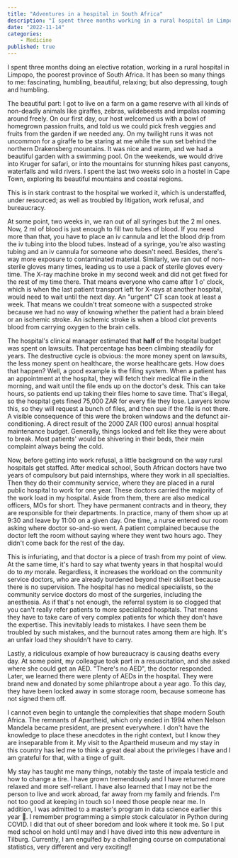 ```yaml
---
title: "Adventures in a hospital in South Africa"
description: "I spent three months working in a rural hospital in Limpopo, the poorest province of South Africa."
date: "2022-11-14"
categories:
    - Medicine
published: true
---
```


I spent three months doing an elective rotation, working in a rural hospital in Limpopo, the poorest province of South Africa. It has been so many things to me: fascinating, humbling, beautiful, relaxing; but also depressing, tough and humbling. 

The beautiful part: I got to live on a farm on a game reserve with all kinds of non-deadly animals like giraffes, zebras, wildebeests and impalas roaming around freely. On our first day, our host welcomed us with a bowl of homegrown passion fruits, and told us we could pick fresh veggies and fruits from the garden if we needed any. On my twilight runs it was not uncommon for a giraffe to be staring at me while the sun set behind the northern Drakensberg mountains. It was nice and warm, and we had a beautiful garden with a swimming pool. On the weekends, we would drive into Kruger for safari, or into the mountains for stunning hikes past canyons, waterfalls and wild rivers. I spent the last two weeks solo in a hostel in Cape Town, exploring its beautiful mountains and coastal regions. 

This is in stark contrast to the hospital we worked it, which is understaffed, under resourced; as well as troubled by litigation, work refusal, and bureaucracy. 

At some point, two weeks in, we ran out of all syringes but the 2 ml ones. Now, 2 ml of blood is just enough to fill two tubes of blood. If you need more than that, you have to place an iv cannula and let the blood drip from the iv tubing into the blood tubes. Instead of a syringe, you're also wasting tubing and an iv cannula for someone who doesn't need. Besides, there's way more exposure to contaminated material. Similarly, we ran out of non-sterile gloves many times, leading us to use a pack of sterile gloves every time. The X-ray machine broke in my second week and did not get fixed for the rest of my time there. That means everyone who came after 1 o' clock, which is when the last patient transport left for X-rays at another hospital, would need to wait until the next day. An "urgent" CT scan took at least a week. That means we couldn't treat someone with a suspected stroke because we had no way of knowing whether the patient had a brain bleed or an ischemic stroke. An ischemic stroke  is when a blood clot prevents blood from carrying oxygen to the brain cells. 

The hospital's clinical manager estimated that **half** of the hospital budget was spent on lawsuits. That percentage has been climbing steadily for years. The destructive cycle is obvious: the more money spent on lawsuits, the less money spent on healthcare,  the worse healthcare gets. How does that happen? Well, a good example is the filing system. When a patient has an appointment at the hospital, they will fetch their medical file in the morning, and  wait until the file ends up on the doctor's desk. This can take hours, so patients end up taking their files home to save time. That's illegal, so the hospital gets fined 75,000 ZAR for every file they lose. Lawyers know this, so they will request a bunch of files, and then sue if the file is not there. A visible consequence of this were the broken windows and the defunct air-conditioning.  A direct result of the 2000 ZAR (100 euros) annual hospital maintenance budget. Generally, things looked and felt like they were about to break. Most patients' would be shivering in their beds, their main complaint always being the cold. 

Now, before getting into work refusal, a little background on the way rural hospitals get staffed. After medical school, South African doctors have two years of compulsory but paid internships, where they work in all specialties. Then they do their community service, where they are placed in a rural public hospital to work for one year. These doctors carried the majority of the work load in my hospital. Aside from them, there are also medical officers, MOs for short. They have permanent contracts and in theory, they are responsible for their departments. In practice, many of them show up at 9:30 and leave by 11:00 on a given day. One time, a nurse entered our room asking where doctor so-and-so went. A patient  complained because the doctor left the room without saying where they went two hours ago. They didn't come back for the rest of the day. 

This is infuriating, and that doctor is a piece of trash from my point of view. At the same time, it's hard to say what twenty years in that hospital would do to *my* morale. Regardless, it increases the workload on the community service doctors, who are already burdened beyond their skillset because there is no supervision. The hospital has no medical specialists, so the community service doctors do most of the surgeries, including the anesthesia. As if that's not enough, the referral system is so clogged that you can't really refer patients to more specialized hospitals. That means they have to take care of very complex patients for which they don't have the expertise. This inevitably leads to mistakes. I have seen them be troubled by such mistakes, and the burnout rates among them are high. It's an unfair load they shouldn't have to carry. 

Lastly, a ridiculous example of how bureaucracy is causing deaths every day. At some point, my colleague took part in a resuscitation, and she asked where she could get an AED. "There's no AED", the doctor responded. Later, we learned there were plenty of AEDs in the hospital. They were brand new and donated by some philantrope about a year ago. To this day, they have been locked away in some storage room, because someone has not signed them off. 

I cannot even begin to untangle the complexities that shape modern South Africa. The remnants of Apartheid, which only ended in 1994 when Nelson Mandela became president, are present everywhere. I don't have the knowledge to place these anecdotes in the right context, but I know they are inseparable from it. My visit to the Apartheid museum and my stay in this country has led me to think a great deal about the privileges I have and I am grateful for that, with a tinge of guilt.  

My stay has taught me many things, notably the taste of impala testicle and how to change a tire. I have grown tremendously and I have returned more relaxed and more self-reliant. I have also learned that I may not be the person to live and work abroad, far away from my family and friends. I'm not too good at keeping in touch so I need those people near me. In addition, I was admitted to a master's program in data science earlier this year 🎉. I remember programming a simple stock calculator in Python during COVID. I did that out of sheer boredom and look where it took me. So I put med school on hold until may and I have dived into this new adventure in Tilburg. Currently, I am engulfed by a challenging course on computational statistics, very different and very exciting!!
